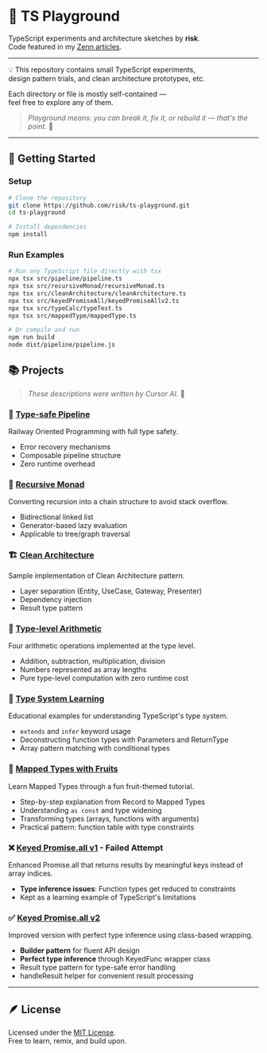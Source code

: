 # 🧩 TS Playground

TypeScript experiments and architecture sketches by **risk**.  
Code featured in my [Zenn articles](https://zenn.dev/risk).

---

💡 This repository contains small TypeScript experiments,  
design pattern trials, and clean architecture prototypes, etc.

Each directory or file is mostly self-contained —  
feel free to explore any of them.

> _Playground means: you can break it, fix it, or rebuild it — that's the point._ 🎈

---

## 🚀 Getting Started

### Setup
```bash
# Clone the repository
git clone https://github.com/risk/ts-playground.git
cd ts-playground

# Install dependencies
npm install
```

### Run Examples
```bash
# Run any TypeScript file directly with tsx
npx tsx src/pipeline/pipeline.ts
npx tsx src/recursiveMonad/recursiveMonad.ts
npx tsx src/cleanArchitecture/cleanArchitecture.ts
npx tsx src/keyedPromiseAll/keyedPromiseAllv2.ts
npx tsx src/typeCalc/typeTest.ts
npx tsx src/mappedType/mappedType.ts

# Or compile and run
npm run build
node dist/pipeline/pipeline.js
```

## 📚 Projects

> _These descriptions were written by Cursor AI._ 🤖

### 🔗 [Type-safe Pipeline](src/typesafe-pipeline/)
Railway Oriented Programming with full type safety.
- Error recovery mechanisms
- Composable pipeline structure
- Zero runtime overhead

### 🔄 [Recursive Monad](src/recursiveMonad/)
Converting recursion into a chain structure to avoid stack overflow.
- Bidirectional linked list
- Generator-based lazy evaluation
- Applicable to tree/graph traversal

### 🏗️ [Clean Architecture](src/cleanArchitecture/)
Sample implementation of Clean Architecture pattern.
- Layer separation (Entity, UseCase, Gateway, Presenter)
- Dependency injection
- Result type pattern

### 🔢 [Type-level Arithmetic](src/typeCalc/typeCalc.ts)
Four arithmetic operations implemented at the type level.
- Addition, subtraction, multiplication, division
- Numbers represented as array lengths
- Pure type-level computation with zero runtime cost

### 📖 [Type System Learning](src/typeCalc/typeTest.ts)
Educational examples for understanding TypeScript's type system.
- `extends` and `infer` keyword usage
- Deconstructing function types with Parameters and ReturnType
- Array pattern matching with conditional types

### 🍎 [Mapped Types with Fruits](src/mappedType/mappedType.ts)
Learn Mapped Types through a fun fruit-themed tutorial.
- Step-by-step explanation from Record to Mapped Types
- Understanding `as const` and type widening
- Transforming types (arrays, functions with arguments)
- Practical pattern: function table with type constraints

### ❌ [Keyed Promise.all v1](src/keyedPromiseAll/keyedPromiseAll.ts) - Failed Attempt
Enhanced Promise.all that returns results by meaningful keys instead of array indices.
- **Type inference issues**: Function types get reduced to constraints
- Kept as a learning example of TypeScript's limitations

### ✅ [Keyed Promise.all v2](src/keyedPromiseAll/keyedPromiseAllv2.ts)
Improved version with perfect type inference using class-based wrapping.
- **Builder pattern** for fluent API design
- **Perfect type inference** through KeyedFunc wrapper class
- Result type pattern for type-safe error handling
- handleResult helper for convenient result processing

---

## 🪶 License
Licensed under the [MIT License](./LICENSE).  
Free to learn, remix, and build upon.
